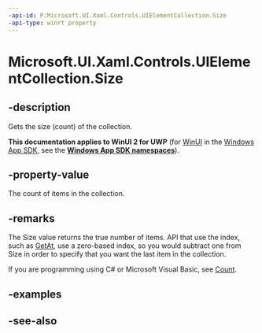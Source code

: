 ```yaml
---
-api-id: P:Microsoft.UI.Xaml.Controls.UIElementCollection.Size
-api-type: winrt property
---
```


<!-- Property syntax
public uint Size { get; }
-->

# Microsoft.UI.Xaml.Controls.UIElementCollection.Size

## -description
Gets the size (count) of the collection.

**This documentation applies to WinUI 2 for UWP** (for [WinUI](/windows/apps/winui/winui3/) in the [Windows App SDK](/windows/apps/windows-app-sdk/), see the **[Windows App SDK namespaces](/windows/windows-app-sdk/api/winrt/)**).

## -property-value
The count of items in the collection.

## -remarks
The Size value returns the true number of items. API that use the index, such as [GetAt](uielementcollection_getat_496709656.md), use a zero-based index, so you would subtract one from Size in order to specify that you want the last item in the collection.

If you are programming using C# or Microsoft Visual Basic, see [Count](/dotnet/api/system.collections.generic.icollection-1.count?view=dotnet-uwp-10.0&preserve-view=true).

## -examples

## -see-also
